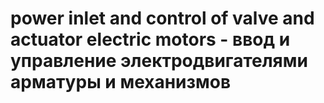 # power inlet and control of valve and actuator electric motors - ввод и управление электродвигателями арматуры и механизмов
